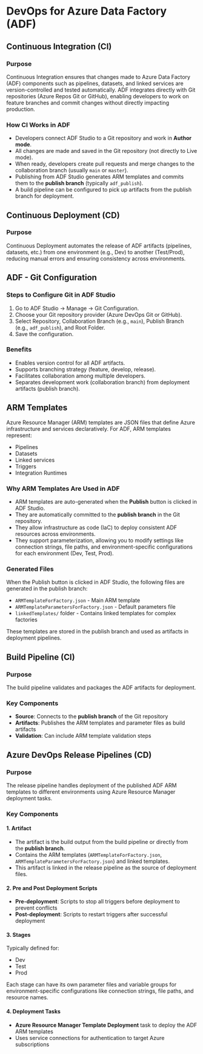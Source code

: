 # DevOps for Azure Data Factory (ADF)

## Continuous Integration (CI)
### Purpose
Continuous Integration ensures that changes made to Azure Data Factory (ADF) components such as pipelines, datasets, and linked services are version-controlled and tested automatically. ADF integrates directly with Git repositories (Azure Repos Git or GitHub), enabling developers to work on feature branches and commit changes without directly impacting production.

### How CI Works in ADF
- Developers connect ADF Studio to a Git repository and work in **Author mode**.
- All changes are made and saved in the Git repository (not directly to Live mode).
- When ready, developers create pull requests and merge changes to the collaboration branch (usually `main` or `master`).
- Publishing from ADF Studio generates ARM templates and commits them to the **publish branch** (typically `adf_publish`).
- A build pipeline can be configured to pick up artifacts from the publish branch for deployment.

## Continuous Deployment (CD)
### Purpose
Continuous Deployment automates the release of ADF artifacts (pipelines, datasets, etc.) from one environment (e.g., Dev) to another (Test/Prod), reducing manual errors and ensuring consistency across environments.

## ADF - Git Configuration
### Steps to Configure Git in ADF Studio
1. Go to ADF Studio → Manage → Git Configuration.
2. Choose your Git repository provider (Azure DevOps Git or GitHub).
3. Select Repository, Collaboration Branch (e.g., `main`), Publish Branch (e.g., `adf_publish`), and Root Folder.
4. Save the configuration.

### Benefits
- Enables version control for all ADF artifacts.
- Supports branching strategy (feature, develop, release).
- Facilitates collaboration among multiple developers.
- Separates development work (collaboration branch) from deployment artifacts (publish branch).

## ARM Templates
Azure Resource Manager (ARM) templates are JSON files that define Azure infrastructure and services declaratively. For ADF, ARM templates represent:
- Pipelines
- Datasets
- Linked services
- Triggers
- Integration Runtimes

### Why ARM Templates Are Used in ADF
- ARM templates are auto-generated when the **Publish** button is clicked in ADF Studio.
- They are automatically committed to the **publish branch** in the Git repository.
- They allow infrastructure as code (IaC) to deploy consistent ADF resources across environments.
- They support parameterization, allowing you to modify settings like connection strings, file paths, and environment-specific configurations for each environment (Dev, Test, Prod).

### Generated Files
When the Publish button is clicked in ADF Studio, the following files are generated in the publish branch:
- `ARMTemplateForFactory.json` - Main ARM template
- `ARMTemplateParametersForFactory.json` - Default parameters file
- `linkedTemplates/` folder - Contains linked templates for complex factories

These templates are stored in the publish branch and used as artifacts in deployment pipelines.

## Build Pipeline (CI)
### Purpose
The build pipeline validates and packages the ADF artifacts for deployment.

### Key Components
- **Source**: Connects to the **publish branch** of the Git repository
- **Artifacts**: Publishes the ARM templates and parameter files as build artifacts
- **Validation**: Can include ARM template validation steps

## Azure DevOps Release Pipelines (CD)
### Purpose
The release pipeline handles deployment of the published ADF ARM templates to different environments using Azure Resource Manager deployment tasks.

### Key Components
#### 1. Artifact
- The artifact is the build output from the build pipeline or directly from the **publish branch**.
- Contains the ARM templates (`ARMTemplateForFactory.json`, `ARMTemplateParametersForFactory.json`) and linked templates.
- This artifact is linked in the release pipeline as the source of deployment files.

#### 2. Pre and Post Deployment Scripts
- **Pre-deployment**: Scripts to stop all triggers before deployment to prevent conflicts
- **Post-deployment**: Scripts to restart triggers after successful deployment

#### 3. Stages
Typically defined for:
- Dev
- Test  
- Prod

Each stage can have its own parameter files and variable groups for environment-specific configurations like connection strings, file paths, and resource names.

#### 4. Deployment Tasks
- **Azure Resource Manager Template Deployment** task to deploy the ADF ARM templates
- Uses service connections for authentication to target Azure subscriptions
